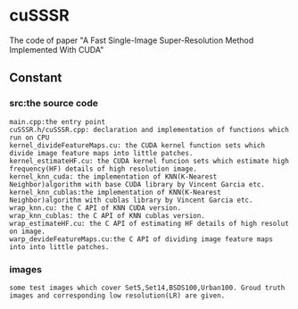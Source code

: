 # cuSSSR
The code of paper "A Fast Single-Image Super-Resolution Method Implemented With CUDA"

## Constant 

### src:the source code

    main.cpp:the entry point
    cuSSSR.h/cuSSSR.cpp: declaration and implementation of functions which run on CPU
    kernel_divideFeatureMaps.cu: the CUDA kernel function sets which divide image feature maps into little patches.
    kernel_estimateHF.cu: the CUDA kernel funcion sets which estimate high frequency(HF) details of high resolution image.
    kernel_knn_cuda: the implementation of KNN(K-Nearest Neighbor)algorithm with base CUDA library by Vincent Garcia etc.
    kernel_knn_cublas:the implementation of KNN(K-Nearest Neighbor)algorithm with cublas library by Vincent Garcia etc.
    wrap_knn.cu: the C API of KNN CUDA version.
    wrap_knn_cublas: the C API of KNN cublas version.
    wrap_estimateHF.cu: the C API of estimating HF details of high resolut on image.
    warp_devideFeatureMaps.cu:the C API of dividing image feature maps into into little patches.
    
### images
    
    some test images which cover Set5,Set14,BSDS100,Urban100. Groud truth images and corresponding low resolution(LR) are given.
    
